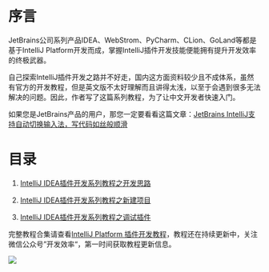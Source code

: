 # 序言
JetBrains公司系列产品IDEA、WebStrom、PyCharm、CLion、GoLand等都是基于IntelliJ Platform开发而成，掌握IntelliJ插件开发技能便能拥有提升开发效率的终极武器。

自己探索IntelliJ插件开发之路并不好走，国内这方面资料较少且不成体系，虽然有官方的开发教程，但是英文版不太好理解而且讲得太浅，以至于会遇到很多无法解决的问题。因此，作者写了这篇系列教程，为了让中文开发者快速入门。

如果您是JetBrains产品的用户，那您一定要看看这篇文章：[JetBrains IntelliJ支持自动切换输入法，写代码如丝般顺滑](https://mp.weixin.qq.com/s?__biz=MzIzMzcyNzA3Mw==&mid=2247483757&idx=1&sn=85260c90639afedc082ade647ca8a55b&chksm=e8807463dff7fd757e775066f4f07075d7c682b1d813f666bd3c195f471defdc659bb8466c29&scene=21#wechat_redirect)

# 目录

1. [IntelliJ IDEA插件开发系列教程之开发思路](https://mp.weixin.qq.com/s?__biz=MzIzMzcyNzA3Mw==&mid=2247483782&idx=1&sn=408f2d27c2cbf394254cadb26f31a753&chksm=e8807488dff7fd9e01914fed3273c9e09db01fa034748c844ea6f2fffac0c5efbd183ae2419b&scene=178&cur_album_id=2815070715065532417#rd)

2. [IntelliJ IDEA插件开发系列教程之新建项目](https://mp.weixin.qq.com/s?__biz=MzIzMzcyNzA3Mw==&mid=2247483782&idx=2&sn=9545ed263c332490457d2978ef754870&chksm=e8807488dff7fd9efa409615de065d7f2fa393eaddc94d5c57c1f5b809866ca7de83c817a4f2&scene=178&cur_album_id=2815070715065532417#rd)

3. [IntelliJ IDEA插件开发系列教程之调试插件](https://mp.weixin.qq.com/s?__biz=MzIzMzcyNzA3Mw==&mid=2247483782&idx=3&sn=0cbc19c72cfe086949b017dc1a6c4b2d&chksm=e8807488dff7fd9eb7ccb0219deb7e67b62de1fb52f1975451731def1dc0b362b343540bae59&scene=178&cur_album_id=2815070715065532417#rd)


完整教程合集请查看[IntelliJ Platform 插件开发教程](https://mp.weixin.qq.com/mp/appmsgalbum?__biz=MzIzMzcyNzA3Mw==&action=getalbum&album_id=2815070715065532417#wechat_redirect)，教程还在持续更新中，关注微信公众号”开发效率“，第一时间获取教程更新信息。

![](https://smart-input-source-1315501506.cos.ap-shanghai.myqcloud.com/public/qrcode_for_weixingongzhong.jpg)
